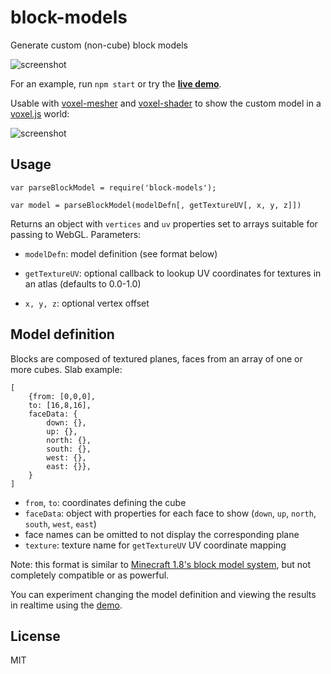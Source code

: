 # block-models

Generate custom (non-cube) block models

![screenshot](http://i.imgur.com/245cXLp.png "Screenshot model")

For an example, run `npm start` or try the **[live demo](http://deathcap.github.io/block-models)**.

Usable with [voxel-mesher](https://github.com/deathcap/voxel-mesher) and [voxel-shader](https://github.com/deathcap/voxel-shader)
to show the custom model in a [voxel.js](http://voxeljs.com/) world:

![screenshot](http://i.imgur.com/VKJ3L2x.png "Screenshot in-game")

## Usage

    var parseBlockModel = require('block-models');

    var model = parseBlockModel(modelDefn[, getTextureUV[, x, y, z]])

Returns an object with `vertices` and `uv` properties set to arrays
suitable for passing to WebGL. Parameters:

* `modelDefn`: model definition (see format below)

* `getTextureUV`: optional callback to lookup UV coordinates for textures in an atlas (defaults to 0.0-1.0)

* `x, y, z`: optional vertex offset

## Model definition

Blocks are composed of textured planes, faces from an array of one or more cubes. Slab example:

    [
        {from: [0,0,0],
        to: [16,8,16],
        faceData: {
            down: {},
            up: {},
            north: {},
            south: {},
            west: {},
            east: {}},
        }
    ]

* `from`, `to`: coordinates defining the cube
* `faceData`: object with properties for each face to show (`down`, `up`, `north`, `south`, `west`, `east`)
 * face names can be omitted to not display the corresponding plane
* `texture`: texture name for `getTextureUV` UV coordinate mapping

Note: this format is similar to [Minecraft 1.8's block model system](https://pay.reddit.com/r/Minecraft/comments/22vu5w/upcoming_changes_to_the_block_model_system/),
but not completely compatible or as powerful.

You can experiment changing the model definition and viewing the results in realtime using the
[demo](http://deathcap.github.io/block-models).

## License

MIT

